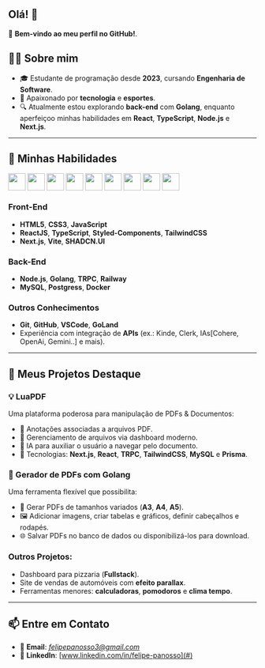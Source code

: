 ## Olá! 👋

🔗 **Bem-vindo ao meu perfil no GitHub!**.  

## 🧑‍💻 Sobre mim  
- 🎓 Estudante de programação desde **2023**, cursando **Engenharia de Software**.  
- 💼 Apaixonado por **tecnologia** e **esportes**.  
- 🔍 Atualmente estou explorando **back-end** com **Golang**, enquanto aperfeiçoo minhas habilidades em **React**, **TypeScript**, **Node.js** e **Next.js**.  
---

## 🚀 Minhas Habilidades
<div>
  <img align="center" height="35" src="https://cdn.jsdelivr.net/gh/devicons/devicon@latest/icons/react/react-original.svg" />
  <img align="center" height="35" src="https://cdn.jsdelivr.net/gh/devicons/devicon@latest/icons/typescript/typescript-original.svg" />
  <img align="center" height="35" src="https://cdn.jsdelivr.net/gh/devicons/devicon@latest/icons/tailwindcss/tailwindcss-original.svg" />
  <img align="center" height="35" src="https://cdn.jsdelivr.net/gh/devicons/devicon@latest/icons/nextjs/nextjs-original.svg" />
  <img align="center" height="35" src="https://cdn.jsdelivr.net/gh/devicons/devicon@latest/icons/go/go-original.svg" />
  <img align="center" height="35" src="https://cdn.jsdelivr.net/gh/devicons/devicon@latest/icons/docker/docker-original-wordmark.svg" />
  <img align="center" height="35" src="https://cdn.jsdelivr.net/gh/devicons/devicon@latest/icons/mysql/mysql-original.svg" />
  <img align="center" height="35" src="https://cdn.jsdelivr.net/gh/devicons/devicon@latest/icons/railway/railway-original.svg" />
  <img align="center" height="35" src="https://cdn.jsdelivr.net/gh/devicons/devicon@latest/icons/trpc/trpc-original.svg" />
</div>

### **Front-End**  
- **HTML5**, **CSS3**, **JavaScript**  
- **ReactJS**, **TypeScript**, **Styled-Components**, **TailwindCSS**  
- **Next.js**, **Vite**, **SHADCN.UI**

### **Back-End**  
- **Node.js**, **Golang**, **TRPC**, **Railway**  
- **MySQL**, **Postgress**, **Docker**  

### **Outros Conhecimentos**  
- **Git**, **GitHub**, **VSCode**, **GoLand**  
- Experiência com integração de **APIs** (ex.: Kinde, Clerk, IAs[Cohere, OpenAi, Gemini..] e mais).  

---

## 📂 Meus Projetos Destaque  

### **💡 LuaPDF**  
Uma plataforma poderosa para manipulação de PDFs & Documentos:  
- 📝 Anotações associadas a arquivos PDF.  
- 📂 Gerenciamento de arquivos via dashboard moderno.
- 🤖 IA para auxiliar o usuário a navegar pelo documento.  
- 🚀 Tecnologias: **Next.js**, **React**, **TRPC**, **TailwindCSS**, **MySQL** e **Prisma**.  

### **📜 Gerador de PDFs com Golang**  
Uma ferramenta flexível que possibilita:  
- 📄 Gerar PDFs de tamanhos variados (**A3**, **A4**, **A5**).  
- 🖼️ Adicionar imagens, criar tabelas e gráficos, definir cabeçalhos e rodapés.  
- 🌐 Salvar PDFs no banco de dados ou disponibilizá-los para download.  

### Outros Projetos:  
- Dashboard para pizzaria (**Fullstack**).  
- Site de vendas de automóveis com **efeito parallax**.  
- Ferramentas menores: **calculadoras**, **pomodoros** e **clima tempo**.  

---

## 📫 Entre em Contato  
- 💌 **Email**: *felipepanosso3@gmail.com*  
- 💼 **LinkedIn**: [www.linkedin.com/in/felipe-panosso](#)  
